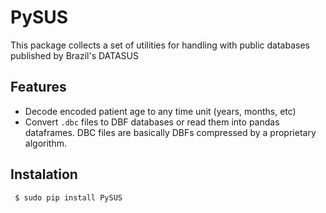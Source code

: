 # PySUS

This package collects a set of utilities for handling with public databases published by Brazil's DATASUS

## Features

- Decode encoded patient age to any time unit (years, months, etc)
- Convert `.dbc` files to DBF databases or read them into pandas dataframes. DBC files are basically DBFs compressed by a proprietary algorithm.

## Instalation

`
$ sudo pip install PySUS`
